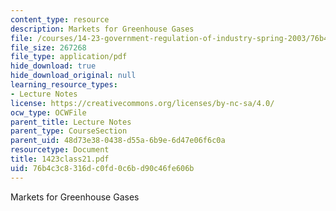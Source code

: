 ```yaml
---
content_type: resource
description: Markets for Greenhouse Gases
file: /courses/14-23-government-regulation-of-industry-spring-2003/76b4c3c8316dc0fd0c6bd90c46fe606b_1423class21.pdf
file_size: 267268
file_type: application/pdf
hide_download: true
hide_download_original: null
learning_resource_types:
- Lecture Notes
license: https://creativecommons.org/licenses/by-nc-sa/4.0/
ocw_type: OCWFile
parent_title: Lecture Notes
parent_type: CourseSection
parent_uid: 48d73e38-0438-d55a-6b9e-6d47e06f6c0a
resourcetype: Document
title: 1423class21.pdf
uid: 76b4c3c8-316d-c0fd-0c6b-d90c46fe606b
---
```

Markets for Greenhouse Gases